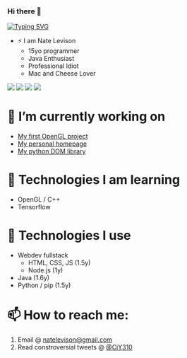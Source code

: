 ### Hi there 👋

[![Typing SVG](https://readme-typing-svg.herokuapp.com?font=Open+Sans&duration=1500&pause=1000&color=007374&vCenter=true&width=435&lines=%F0%9F%91%8B+Hello;%F0%9F%98%84+I+am+Nate+Levison+;%F0%9F%91%A8%E2%80%8D%F0%9F%92%BB+Full+Stack+Programmer;%F0%9F%97%9D+1.5y+Java+and+W2+experience;%F0%9F%A5%A3+Mac+and+Cheese+Enthusiast)](https://git.io/typing-svg)

- ⚡ I am Nate Levison
  - 15yo programmer
  - Java Enthusiast
  - Professional Idiot
  - Mac and Cheese Lover

<!--   my-icons -->
<p>
    <a href="https://github.com/Cheespeasa1234/Cheespeasa1234"><img src="https://img.shields.io/badge/status-updating-brightgreen.svg"></a>
    <a href="https://github.com/Cheespeasa1234/Cheespeasa1234/graphs/contributors"><img src="https://img.shields.io/github/contributors/BEPb/BEPb?color=blue"></a>
    <a href="https://github.com/Cheespeasa1234/Cheespeasa1234/stargazers"><img src="https://img.shields.io/github/stars/BEPb/BEPb.svg?logo=github"></a>
    <a href="https://github.com/Cheespeasa1234/Cheespeasa1234/network/members"><img src="https://img.shields.io/github/forks/BEPb/BEPb.svg?color=blue&logo=github"></a>
</p>

# 🔭 I’m currently working on
  -  [My first OpenGL project](https://github.com/Cheespeasa1234/OpenGL)
  -  [My personal homepage](https://Cheespeasa1234.github.io)
  -  [My python DOM library](https://github.com/Cheespeasa1234/py-dom-creator)
# 🌱 Technologies I am learning
  - OpenGL / C++
  - Tensorflow
# 🌳 Technologies I use
  - Webdev fullstack
    - HTML, CSS, JS (1.5y)
    - Node.js (1y)
  - Java (1.6y)
  - Python / pip (1.5y)  


# 📫 How to reach me:
  1. Email @ [natelevison@gmail.com](mailto:natelevison@gmail.com)
  2. Read constroversial tweets @ [@CiY310](https://www.twitter.com/CiY310) 

